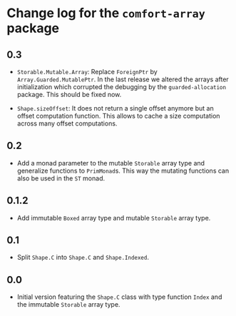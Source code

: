 # Change log for the `comfort-array` package

## 0.3

 * `Storable.Mutable.Array`: Replace `ForeignPtr` by `Array.Guarded.MutablePtr`.
   In the last release we altered the arrays after initialization
   which corrupted the debugging by the `guarded-allocation` package.
   This should be fixed now.

 * `Shape.sizeOffset`: It does not return a single offset anymore
   but an offset computation function.
   This allows to cache a size computation across many offset computations.

## 0.2

 * Add a monad parameter to the mutable `Storable` array type
   and generalize functions to `PrimMonad`s.
   This way the mutating functions can also be used in the `ST` monad.

## 0.1.2

 * Add immutable `Boxed` array type and mutable `Storable` array type.

## 0.1

 * Split `Shape.C` into `Shape.C` and `Shape.Indexed`.

## 0.0

 * Initial version featuring the `Shape.C` class with type function `Index`
   and the immutable `Storable` array type.
